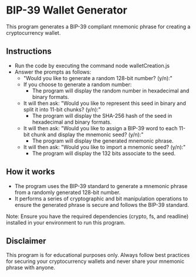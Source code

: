 # BIP-39 Wallet Generator

This program generates a BIP-39 compliant mnemonic phrase for creating a cryptocurrency wallet.

## Instructions
- Run the code by executing the command node walletCreation.js
- Answer the prompts as follows:
  - "Would you like to generate a random 128-bit number? (y/n):"
  - If you choose to generate a random number:
    - The program will display the random number in hexadecimal and binary formats.
  - It will then ask: "Would you like to represent this seed in binary and split it into 11-bit chunks? (y/n):"
    - The program will display the SHA-256 hash of the seed in hexadecimal and binary formats.
  - It will then ask: "Would you like to assign a BIP-39 word to each 11-bit chunk and display the mnemonic seed? (y/n):"
    - The program will display the generated mnemonic phrase.
  - It will then ask: "Would you like to import a mnemonic seed? (y/n):"
    - The program will display the 132 bits associate to the seed.
   
## How it works

- The program uses the BIP-39 standard to generate a mnemonic phrase from a randomly generated 128-bit number.
- It performs a series of cryptographic and bit manipulation operations to ensure the generated phrase is secure and follows the BIP-39 standard.

Note: Ensure you have the required dependencies (crypto, fs, and readline) installed in your environment to run this program.

## Disclaimer
This program is for educational purposes only. Always follow best practices for securing your cryptocurrency wallets and never share your mnemonic phrase with anyone.
